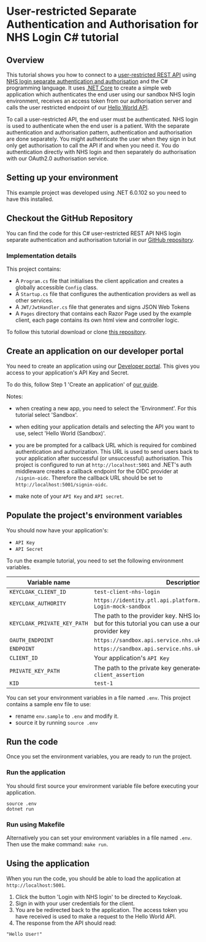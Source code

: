 # User-restricted Separate Authentication and Authorisation for NHS Login C# tutorial

## Overview

This tutorial shows you how to connect to a [user-restricted REST API](https://digital.nhs.uk/developer/guides-and-documentation/security-and-authorisation#user-restricted-apis) using [NHS login separate authentication and authorisation](https://digital.nhs.uk/developer/guides-and-documentation/security-and-authorisation/user-restricted-restful-apis-nhs-login-separate-authentication-and-authorisation)
and the C# programming language. It uses [.NET Core](https://dotnet.microsoft.com/en-us/) to create a simple web application which authenticates the end user using our sandbox NHS login environment, receives an access token from our authorisation server and calls the user restricted endpoint of our [Hello World API](https://digital.nhs.uk/developer/api-catalogue/hello-world).

To call a user-restricted API, the end user must be authenticated.
NHS login is used to authenticate when the end user is a patient. With the separate authentication and authorisation pattern, authentication and authorisation are done separately. You might authenticate the user when they sign in but only get authorisation to call the API if and when you need it. You do authentication directly with NHS login and then separately do authorisation with our OAuth2.0 authorisation service.
## Setting up your environment
This example project was developed using .NET 6.0.102 so you need to have this installed.

## Checkout the GitHub Repository

You can find the code for this C# user-restricted REST API NHS login separate authentication and authorisation tutorial in
our [GitHub repository](https://github.com/NHSDigital/hello-world-auth-examples/tree/main/user-restricted-separate-auth-tutorials/nhs-login/csharp).

### Implementation details
This project contains:

- A `Program.cs` file that initialises the client application and creates a globally accessible `Config` class.
- A `Startup.cs` file that configures the authentication providers as well as other services.
- A `JWT/JwtHandler.cs` file that generates and signs JSON Web Tokens
- A `Pages` directory that contains each Razor Page used by the example client, each page contains its own html view and controller logic.   

To follow this tutorial download or clone [this repository](https://github.com/NHSDigital/hello-world-auth-examples/tree/main/user-restricted-separated-auth-tutorials/nhs-login/csharp).

## Create an application on our developer portal

You need to create an application using our [Developer portal](https://digital.nhs.uk/developer/getting-started#create-a-developer-account). This gives you access to your application's API Key and Secret.

To do this, follow Step 1 'Create an application'
of [our guide](https://digital.nhs.uk/developer/guides-and-documentation/security-and-authorisation/application-restricted-restful-apis-signed-jwt-authentication#step-1-create-an-application).

Notes:

- when creating a new app, you need to select the 'Environment'. For this tutorial select 'Sandbox'.
- when editing your application details and selecting the API you want to use, select 'Hello World (Sandbox)'.
- you are be prompted for a callback URL which is required for combined authentication and authorization. This URL is used to send users back to your application after successful (or unsuccessful) authorisation. This project is configured to run at `http://localhost:5001` and .NET's auth middleware creates a callback endpoint for the OIDC provider at `/signin-oidc`. Therefore the callback URL should be set to `http://localhost:5001/signin-oidc`.

- make note of your `API Key` and `API secret`.

## Populate the project's environment variables

You should now have your application's:

- `API Key`
- `API Secret`

To run the example tutorial, you need to set the following environment variables.

| Variable name               | Description                                                                                                                        |
|-----------------------------|------------------------------------------------------------------------------------------------------------------------------------|
| `KEYCLOAK_CLIENT_ID`        | `test-client-nhs-login`                                                                                                            |
| `KEYCLOAK_AUTHORITY`        | `https://identity.ptl.api.platform.nhs.uk/auth/realms/NHS-Login-mock-sandbox`                                                      |
 | `KEYCLOAK_PRIVATE_KEY_PATH` | The path to the provider key. NHS login will provide this key, but for this tutorial you can use a our mock NHS login provider key | 
 | `OAUTH_ENDPOINT`            | `https://sandbox.api.service.nhs.uk/oauth2-mock`                                                                                   |
 | `ENDPOINT`                  | `https://sandbox.api.service.nhs.uk/hello-world/hello/user`                                                                        |
 | `CLIENT_ID`                 | Your application's `API Key`                                                                                                       |
 | `PRIVATE_KEY_PATH`          | The path to the private key generated for your `client_assertion`                                                                  |
 | `KID`                       | `test-1`                                                                                                                           |

You can set your environment variables in a file named `.env`. This project contains a sample env file to use:

- rename `env.sample` to `.env` and modify it.
- source it by running `source .env`

## Run the code

Once you set the environment variables, you are ready to run the project.

### Run the application

You should first source your environment variable file before executing your application.
```shell
source .env
dotnet run
```

### Run using Makefile
Alternatively you can set your environment variables in a file named `.env`. Then use the make command: `make run`.

## Using the application
When you run the code, you should be able to load the application at `http://localhost:5001`.
1. Click the button 'Login with NHS login' to be directed to Keycloak.
2. Sign in with your user credentials for the client.
3. You are be redirected back to the application. The access token you have received is used to make a request to the Hello World API.
4. The response from the API should read:

```
"Hello User!"
```